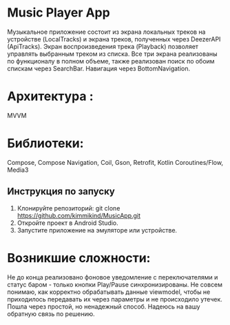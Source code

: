 # Music Player App
Музыкальное приложение состоит из экрана локальных треков на устройстве (LocalTracks) и экрана треков, полученных через DeezerAPI (ApiTracks).
Экран воспроизведения трека (Playback) позволяет управлять выбранным треком из списка. 
Все три экрана реализованы по функционалу в полном объеме, также реализован поиск по обоим спискам через SearchBar. Навигация через BottomNavigation.
# Архитектура : 
MVVM
# Библиотеки: 
Compose, Compose Navigation, Coil, Gson, Retrofit, Kotlin Coroutines/Flow, Media3
## Инструкция по запуску
1. Клонируйте репозиторий:
   git clone https://github.com/kimmikind/MusicApp.git
2. Откройте проект в Android Studio.
3. Запустите приложение на эмуляторе или устройстве.
# Возникшие сложности:
Не до конца реализовано фоновое уведомление с переключателями и статус баром - только кнопки Play/Pause синхронизированы.
Не совсем понимаю, как корректно обрабатывать данные viewmodel, чтобы не приходилось передавать их через параметры и не происходило утечек. Пошла через простой, но ненадежный способ.
Надеюсь на вашу обратную связь по решению.
